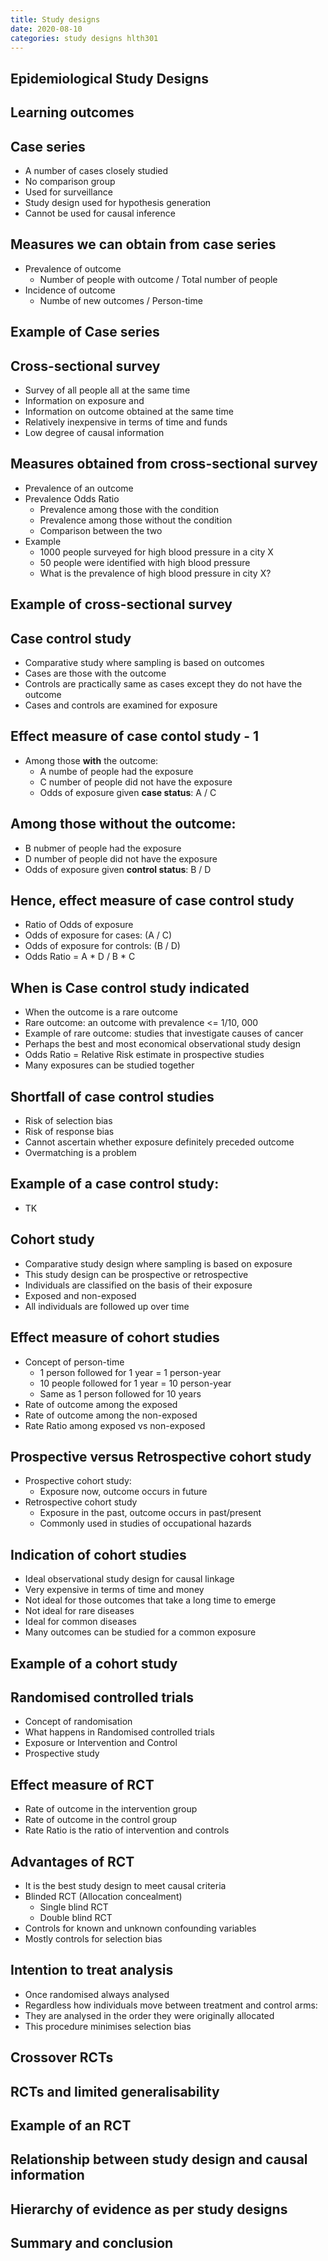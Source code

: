 ```yaml
---
title: Study designs
date: 2020-08-10
categories: study designs hlth301
---
```

## Epidemiological Study Designs

## Learning outcomes


## Case series
- A number of cases closely studied
- No comparison group
- Used for surveillance
- Study design used for hypothesis generation
- Cannot be used for causal inference

## Measures we can obtain from case series
- Prevalence of outcome
  - Number of people with outcome / Total number of people
- Incidence of outcome
  - Numbe of new outcomes / Person-time

## Example of Case series

## Cross-sectional survey
- Survey of all people all at the same time
- Information on exposure and
- Information on outcome obtained at the same time
- Relatively inexpensive in terms of time and funds
- Low degree of causal information 

## Measures obtained from cross-sectional survey
- Prevalence of an outcome
- Prevalence Odds Ratio
  - Prevalence among those with the condition
  - Prevalence among those without the condition
  - Comparison between the two
- Example
  - 1000 people surveyed for high blood pressure in a city X
  - 50 people were identified with high blood pressure
  - What is the prevalence of high blood pressure in city X?

## Example of cross-sectional survey

## Case control study
- Comparative study where sampling is based on outcomes
- Cases are those with the outcome
- Controls are practically same as cases except they do not have the outcome
- Cases and controls are examined for exposure

## Effect measure of case contol study - 1
- Among those **with** the outcome:
  - A numbe of people had the exposure
  - C number of people did not have the exposure
  - Odds of exposure given **case status**: A / C

## Among those **without** the outcome: 
- B nubmer of people had the exposure
- D number of people did not have the exposure
- Odds of exposure given **control status**: B / D

## Hence, effect measure of case control study
- Ratio of Odds of exposure
- Odds of exposure for cases: (A / C) 
- Odds of exposure for controls: (B / D) 
- Odds Ratio = A * D / B  * C  

## When is Case control study indicated
- When the outcome is a rare outcome
- Rare outcome: an outcome with prevalence <= 1/10, 000
- Example of rare outcome: studies that investigate causes of cancer
- Perhaps the best and most economical observational study design
- Odds Ratio = Relative Risk estimate in prospective studies
- Many exposures can be studied together

## Shortfall of case control studies
- Risk of selection bias
- Risk of response bias
- Cannot ascertain whether exposure definitely preceded outcome
- Overmatching is a problem

## Example of a case control study:
- TK

## Cohort study
- Comparative study design where sampling is based on exposure
- This study design can be prospective or retrospective
- Individuals are classified on the basis of their exposure
- Exposed and non-exposed
- All individuals are followed up over time

## Effect measure of cohort studies
- Concept of person-time
  - 1 person followed for 1 year = 1 person-year
  - 10 people followed for 1 year = 10 person-year
  - Same as 1 person followed for 10 years
- Rate of outcome among the exposed
- Rate of outcome among the non-exposed
- Rate Ratio among exposed vs non-exposed

## Prospective versus Retrospective cohort study
- Prospective cohort study:
  - Exposure now, outcome occurs in future
- Retrospective cohort study
  - Exposure in the past, outcome occurs in past/present
  - Commonly used in studies of occupational hazards

## Indication of cohort studies
- Ideal observational study design for causal linkage
- Very expensive in terms of time and money
- Not ideal for those outcomes that take a long time to emerge
- Not ideal for rare diseases
- Ideal for common diseases
- Many outcomes can be studied for a common exposure

## Example of a cohort study 

## Randomised controlled trials
- Concept of randomisation
- What happens in Randomised controlled trials
- Exposure or Intervention and Control
- Prospective study

## Effect measure of RCT
- Rate of outcome in the intervention group
- Rate of outcome in the control group
- Rate Ratio is the ratio of intervention and controls

## Advantages of RCT
- It is the best study design to meet causal criteria
- Blinded RCT (Allocation concealment)
  - Single blind RCT
  - Double blind RCT
- Controls for known and unknown confounding variables
- Mostly controls for selection bias

## Intention to treat analysis
  - Once randomised always analysed
  - Regardless how individuals move between treatment and control arms:
  - They are analysed in the order they were originally allocated
  - This procedure minimises selection bias
  
## Crossover RCTs

## RCTs and limited generalisability

## Example of an RCT

## Relationship between study design and causal information

## Hierarchy of evidence as per study designs

## Summary and conclusion
  



